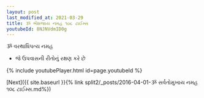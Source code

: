 ```yaml
---
layout: post
last_modified_at: 2021-03-29
title: ૐ ભેંશજાય નમહ ૧૦૮ ટાઈમ્સ
youtubeId: 8NJNVdmID0g
---
```

 
 
 ૐ વરથાધિપત્ય નમહ  
 
 -  જે ઉપવાસની રીતોનું રક્ષણ કરે છે 
 
  
 
  
 
 
 
 
 
 


{% include youtubePlayer.html id=page.youtubeId %}
 
[Next]({{ site.baseurl }}{% link  split2/_posts/2016-04-01-ૐ સર્વતોમુખાય નમહ ૧૦૮ ટાઈમ્સ.md%})
 
